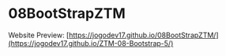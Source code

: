 # 08BootStrapZTM
Website Preview: [https://jogodev17.github.io/08BootStrapZTM/](https://jogodev17.github.io/ZTM-08-Bootstrap-5/)
